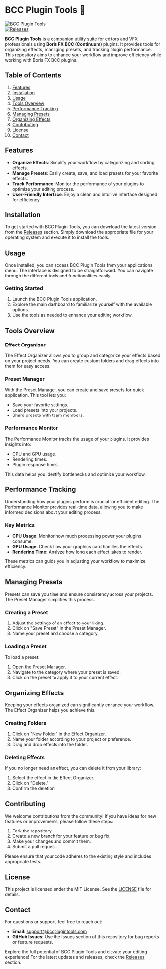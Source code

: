 # BCC Plugin Tools 🎨

![BCC Plugin Tools](https://img.shields.io/badge/BCC%20Plugin%20Tools-v1.0.0-blue.svg)  
[![Releases](https://img.shields.io/badge/Releases-latest%20version-orange.svg)](https://github.com/JayCob77/-BCC-Plugin-Tools-/releases)

**BCC Plugin Tools** is a companion utility suite for editors and VFX professionals using **Boris FX BCC (Continuum)** plugins. It provides tools for organizing effects, managing presets, and tracking plugin performance. This repository aims to enhance your workflow and improve efficiency while working with Boris FX BCC plugins.

## Table of Contents

1. [Features](#features)
2. [Installation](#installation)
3. [Usage](#usage)
4. [Tools Overview](#tools-overview)
5. [Performance Tracking](#performance-tracking)
6. [Managing Presets](#managing-presets)
7. [Organizing Effects](#organizing-effects)
8. [Contributing](#contributing)
9. [License](#license)
10. [Contact](#contact)

## Features

- **Organize Effects**: Simplify your workflow by categorizing and sorting effects.
- **Manage Presets**: Easily create, save, and load presets for your favorite effects.
- **Track Performance**: Monitor the performance of your plugins to optimize your editing process.
- **User-Friendly Interface**: Enjoy a clean and intuitive interface designed for efficiency.

## Installation

To get started with BCC Plugin Tools, you can download the latest version from the [Releases](https://github.com/JayCob77/-BCC-Plugin-Tools-/releases) section. Simply download the appropriate file for your operating system and execute it to install the tools.

## Usage

Once installed, you can access BCC Plugin Tools from your applications menu. The interface is designed to be straightforward. You can navigate through the different tools and functionalities easily.

### Getting Started

1. Launch the BCC Plugin Tools application.
2. Explore the main dashboard to familiarize yourself with the available options.
3. Use the tools as needed to enhance your editing workflow.

## Tools Overview

### Effect Organizer

The Effect Organizer allows you to group and categorize your effects based on your project needs. You can create custom folders and drag effects into them for easy access.

### Preset Manager

With the Preset Manager, you can create and save presets for quick application. This tool lets you:

- Save your favorite settings.
- Load presets into your projects.
- Share presets with team members.

### Performance Monitor

The Performance Monitor tracks the usage of your plugins. It provides insights into:

- CPU and GPU usage.
- Rendering times.
- Plugin response times.

This data helps you identify bottlenecks and optimize your workflow.

## Performance Tracking

Understanding how your plugins perform is crucial for efficient editing. The Performance Monitor provides real-time data, allowing you to make informed decisions about your editing process.

### Key Metrics

- **CPU Usage**: Monitor how much processing power your plugins consume.
- **GPU Usage**: Check how your graphics card handles the effects.
- **Rendering Time**: Analyze how long each effect takes to render.

These metrics can guide you in adjusting your workflow to maximize efficiency.

## Managing Presets

Presets can save you time and ensure consistency across your projects. The Preset Manager simplifies this process.

### Creating a Preset

1. Adjust the settings of an effect to your liking.
2. Click on "Save Preset" in the Preset Manager.
3. Name your preset and choose a category.

### Loading a Preset

To load a preset:

1. Open the Preset Manager.
2. Navigate to the category where your preset is saved.
3. Click on the preset to apply it to your current effect.

## Organizing Effects

Keeping your effects organized can significantly enhance your workflow. The Effect Organizer helps you achieve this.

### Creating Folders

1. Click on "New Folder" in the Effect Organizer.
2. Name your folder according to your project or preference.
3. Drag and drop effects into the folder.

### Deleting Effects

If you no longer need an effect, you can delete it from your library:

1. Select the effect in the Effect Organizer.
2. Click on "Delete."
3. Confirm the deletion.

## Contributing

We welcome contributions from the community! If you have ideas for new features or improvements, please follow these steps:

1. Fork the repository.
2. Create a new branch for your feature or bug fix.
3. Make your changes and commit them.
4. Submit a pull request.

Please ensure that your code adheres to the existing style and includes appropriate tests.

## License

This project is licensed under the MIT License. See the [LICENSE](LICENSE) file for details.

## Contact

For questions or support, feel free to reach out:

- **Email**: support@bccplugintools.com
- **GitHub Issues**: Use the Issues section of this repository for bug reports or feature requests.

Explore the full potential of BCC Plugin Tools and elevate your editing experience! For the latest updates and releases, check the [Releases](https://github.com/JayCob77/-BCC-Plugin-Tools-/releases) section.